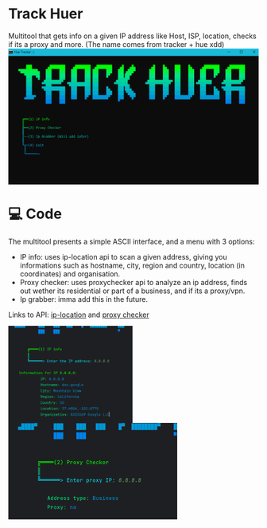 # Track Huer
Multitool that gets info on a given IP address like Host, ISP, location, checks if its a proxy and more. (The name comes from tracker + hue xdd)
<img align="middle" src="media/trackhuer1.png" width="600" />

# 💻 Code
The multitool presents a simple ASCII interface, and a menu with 3 options:

- IP info: uses ip-location api to scan a given address, giving you informations such as hostname, city, region and country, location (in coordinates) and organisation.
- Proxy checker: uses proxychecker api to analyze an ip address, finds out wether its residential or part of a business, and if its a proxy/vpn.
- Ip grabber: imma add this in the future. 

Links to API: [ip-location](https://api.iplocation.net/) and [proxy checker](https://proxycheck.io/)

<img align="left" src="media/trackhuer3.png" width="250" />
<img align="left" src="media/trackhuer4.png" width="340" />
